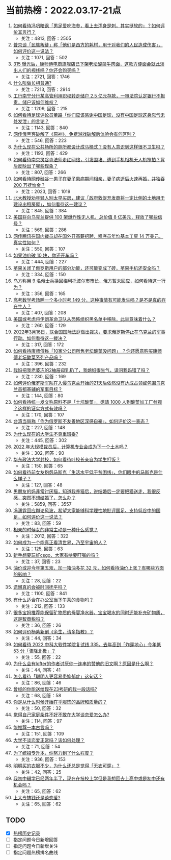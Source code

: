 # 当前热榜：2022.03.17-21点
1. [如何看待冯巩暗讽「男足爱吃海参，看上去浑身是刺，其实挺软的」？如何评价其言行？](https://www.zhihu.com/question/522305630)
    * 关注：4813, 回答：2505
2. [普京谈「民族叛徒」称「他们是西方的耗材，用于对我们的人民造成伤害」，如何评价这一说法？](https://www.zhihu.com/question/522438353)
    * 关注：1071, 回答：502
3. [315 曝光后，康师傅电商旗舰店已下架老坛酸菜牛肉面，这款方便面会就此淡出人们的视线吗？你还会购买吗？](https://www.zhihu.com/question/522201427)
    * 关注：2721, 回答：1746
4. [什么叫做长相普通?](https://www.zhihu.com/question/351006112)
    * 关注：7213, 回答：2914
5. [工行南宁分行某高管利用职权转走储户 2.5 亿元存款，一审法院认定银行不担责，储户该如何维权？](https://www.zhihu.com/question/522337597)
    * 关注：1209, 回答：215
6. [如何看待足球评论员董路「你们应该感谢中国足球，没有中国足球这身怨气无处发泄」的言论？](https://www.zhihu.com/question/522117874)
    * 关注：1143, 回答：840
7. [网传俄黑客破解了《原神》，免费游戏破解后体验会有何区别？](https://www.zhihu.com/question/522108533)
    * 关注：546, 回答：223
8. [为什么现在公共场所的厕所都设计成马桶式？没有人意识到这样很不卫生吗？](https://www.zhihu.com/question/24119194)
    * 关注：1193, 回答：429
9. [如何看待南京灵谷寺法师走红网络，引发围堵、遭到手机相机无人机抢拍？背后反映出了哪些现象？](https://www.zhihu.com/question/521824560)
    * 关注：807, 回答：266
10. [如何看待网传硅谷一男子在妻子患病期间相亲，妻子病逝后火速再婚，并独吞 200 万抚恤金？](https://www.zhihu.com/question/522165077)
    * 关注：2023, 回答：1019
11. [北大教授劝年轻人别太早买房，建议「政府敦促开发商将一定比例的土地用于建设出租房屋」，如何看待这一建议？](https://www.zhihu.com/question/522423992)
    * 关注：845, 回答：384
12. [美国将向乌克兰提供 100 架爆炸性无人机，总价值 8 亿美元，释放了哪些信号？](https://www.zhihu.com/question/522423027)
    * 关注：569, 回答：286
13. [网传腾讯在国内裁员却在国外开高薪招聘，程序员年均基本工资 14 万美元，真实性如何？](https://www.zhihu.com/question/521868562)
    * 关注：550, 回答：107
14. [如果油价破 10 块，你还开车吗？](https://www.zhihu.com/question/520706055)
    * 关注：444, 回答：227
15. [苹果关闭了俄罗斯用户的部分功能，还可能变成了砖，苹果手机还安全吗？](https://www.zhihu.com/question/519933758)
    * 关注：334, 回答：150
16. [乌方称用 9 名俄士兵换回梅利托波尔市市长，俄方暂未回应，如何看待这一行为？](https://www.zhihu.com/question/522422665)
    * 关注：356, 回答：165
17. [高考数学考场睡一个多小时考 149 分，这种事情有可能发生吗？是不是真的存在牛人？](https://www.zhihu.com/question/522084520)
    * 关注：407, 回答：208
18. [美国或考虑将伊朗革命卫队从恐怖组织黑名单中移除，此举意味着什么？](https://www.zhihu.com/question/522434016)
    * 关注：260, 回答：129
19. [2022年3月16日，联合国国际法庭做出裁决，要求俄罗斯停止在乌克兰的军事行动。如何看待这一裁决？](https://www.zhihu.com/question/522392284)
    * 关注：317, 回答：172
20. [如何看待康师傅称「10家分公司所售老坛酸菜没问题」 ？你还愿意购买康师傅老坛酸菜系列产品吗？](https://www.zhihu.com/question/522425741)
    * 关注：396, 回答：232
21. [我妈把我老婆冻的2抽屉母乳扔了，我媳妇很生气，请问我妈错了吗？](https://www.zhihu.com/question/402943417)
    * 关注：230, 回答：169
22. [如何评价俄罗斯军队在入侵乌克兰开始的21天后依然没有达成占领或包围乌克兰首都基辅的军事目标？](https://www.zhihu.com/question/522396623)
    * 关注：144, 回答：80
23. [如何看待统一发文称原料不是「土坑酸菜」，邀请 1000 人到酸菜加工厂参观 ？这样的证实方式有效吗？](https://www.zhihu.com/question/522451930)
    * 关注：170, 回答：107
24. [台湾当局称「作为俄罗斯不友善地区深感自豪」，如何评价这一表态？](https://www.zhihu.com/question/522410089)
    * 关注：227, 回答：148
25. [为什么现在的大学生不尊重班委?](https://www.zhihu.com/question/521714956)
    * 关注：445, 回答：302
26. [2022 年大规模裁员后，计算机专业会成为下一个土木吗？](https://www.zhihu.com/question/521800974)
    * 关注：302, 回答：90
27. [华东政法大学封校，如何看待叶校长亲自为学生打饭？](https://www.zhihu.com/question/521853784)
    * 关注：150, 回答：65
28. [如何看待前女友抱怨马斯克「生活水平低于贫困线」，你们眼中的马斯克是什么样子？](https://www.zhihu.com/question/521997235)
    * 关注：127, 回答：48
29. [男朋友的妈非常讨厌猫，知道我养猫后，说结婚后一定要把猫送走，我很反感，突然不想结婚了，怎么办？](https://www.zhihu.com/question/458232041)
    * 关注：5859, 回答：3557
30. [冯潇霆回应舆论风波，希望大家能够科学理性地批评国足、支持低谷中的国足，如何评价这一说法？](https://www.zhihu.com/question/522411967)
    * 关注：83, 回答：59
31. [相亲的时候女的非常主动是一种什么感觉？](https://www.zhihu.com/question/266053826)
    * 关注：2012, 回答：322
32. [如何成为一个能真正看清世界，乃至宇宙的人？](https://www.zhihu.com/question/265829853)
    * 关注：125, 回答：63
33. [新手想要玩好csgo，大家有啥要叮嘱的吗？](https://www.zhihu.com/question/521907113)
    * 关注：37, 回答：23
34. [油价或迎今年第五涨，加一箱油多花 32 元，如何看待油价上涨？有哪些方面的影响？](https://www.zhihu.com/question/522418017)
    * 关注：28, 回答：22
35. [遗憾真的会被时间抚平吗？](https://www.zhihu.com/question/509737279)
    * 关注：1100, 回答：841
36. [有什么适合在办公室当下午茶的食物吗？](https://www.zhihu.com/question/462604154)
    * 关注：212, 回答：133
37. [很多宝妈推荐能保留矿物质的母婴净水器，宝宝喝水的同时还能补充矿物质，这是智商税吗？](https://www.zhihu.com/question/522078554)
    * 关注：36, 回答：26
38. [如何评价杨紫新剧《余生，请多指教》？](https://www.zhihu.com/question/347993281)
    * 关注：44, 回答：34
39. [如何看待 2022 中科大软件学院复试线 335，去年高到「炸穿地心」今年低 53 分「骤降北极」？](https://www.zhihu.com/question/522435393)
    * 关注：55, 回答：22
40. [为什么会有lofter的作者讨厌你一连串的赞他的旧文啊？原因是什么啊？](https://www.zhihu.com/question/513671175)
    * 关注：44, 回答：41
41. [怎么看待「聪明人更容易患抑郁症」这句话？](https://www.zhihu.com/question/521943635)
    * 关注：86, 回答：46
42. [曾经的你能送给现在23考研的我一段话吗?](https://www.zhihu.com/question/522333548)
    * 关注：68, 回答：58
43. [你是从什么时候开始在乎服饰的品牌和质量的？](https://www.zhihu.com/question/520980446)
    * 关注：50, 回答：32
44. [觉得自己家庭条件不好不敢在大学谈恋爱怎么办?](https://www.zhihu.com/question/522482670)
    * 关注：114, 回答：97
45. [能推荐一本古言吗？](https://www.zhihu.com/question/388562296)
    * 关注：151, 回答：109
46. [大学不谈恋爱正常吗？该如何处理？](https://www.zhihu.com/question/522346207)
    * 关注：71, 回答：54
47. [为了统招专升本，你努力到了什么程度？](https://www.zhihu.com/question/274629276)
    * 关注：936, 回答：153
48. [明明买的衣服不少，为什么还总是觉得「无衣可穿」？](https://www.zhihu.com/question/519355070)
    * 关注：42, 回答：25
49. [我初中辍学已经两年半了，现在在技校上学但是我想回去上高中或是初中还有机会吗？](https://www.zhihu.com/question/522457051)
    * 关注：65, 回答：62
50. [上大专搞钱还是谈恋爱?](https://www.zhihu.com/question/522466560)
    * 关注：65, 回答：62
## TODO
* [x] [热榜历史记录](hot_history/AllHot.md)
* [ ] 指定问题今日新增回答
* [ ] 指定问题今日新增关注
* [ ] 指定问题热榜排名曲线
